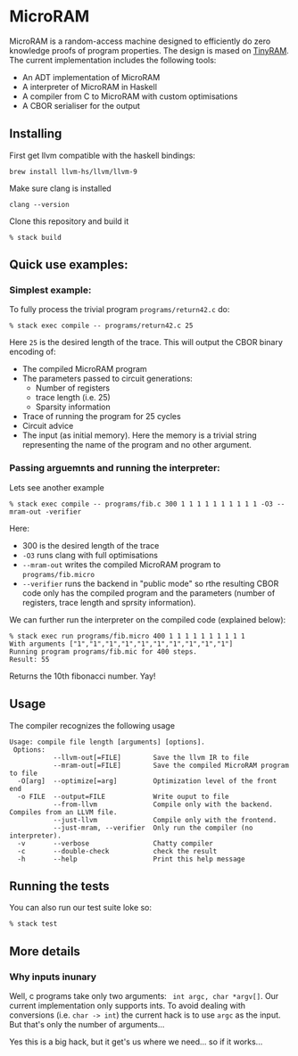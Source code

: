 
# MicroRAM
 
MicroRAM is a random-access machine designed to efficiently do zero knowledge proofs of program properties. The design is mased on [TinyRAM](https://www.scipr-lab.org/doc/TinyRAM-spec-0.991.pdf). The current implementation includes the following tools:
 
 * An ADT implementation of MicroRAM 
 * A interpreter of MicroRAM in Haskell 
 * A compiler from C to MicroRAM with custom optimisations
 * A CBOR serialiser for the output

## Installing

First get llvm compatible with the haskell bindings:

```
brew install llvm-hs/llvm/llvm-9
```

Make sure clang is installed

```
clang --version
```

Clone this repository and build it

```
% stack build
```


## Quick use examples:

### Simplest example:

To fully process the trivial program `programs/return42.c` do:

```
% stack exec compile -- programs/return42.c 25
```

Here `25` is the desired length of the trace. This will output the CBOR binary encoding of:

* The compiled MicroRAM program  
* The parameters passed to circuit generations:
  * Number of registers
  * trace length (i.e. 25)
  * Sparsity information
* Trace of running the program for 25 cycles
* Circuit advice
* The input (as initial memory). Here the memory is a trivial string representing the name of the program and no other argument.


### Passing arguemnts and running the interpreter:

Lets see another example

```
% stack exec compile -- programs/fib.c 300 1 1 1 1 1 1 1 1 1 1 -O3 --mram-out -verifier
```
Here:
* 300 is the desired length of the trace
* `-O3` runs clang with full optimisations
* `--mram-out` writes the compiled MicroRAM program to `programs/fib.micro`
* `--verifier` runs the backend in "public mode" so rthe resulting CBOR code only has the compiled program and the parameters (number of registers, trace length and sprsity information).

We can further run the interpreter on the compiled code (explained below): 

```
% stack exec run programs/fib.micro 400 1 1 1 1 1 1 1 1 1 1
With arguments ["1","1","1","1","1","1","1","1","1","1"]
Running program programs/fib.mic for 400 steps.
Result: 55
```

Returns the 10th fibonacci number. Yay!

## Usage

The compiler recognizes the following usage

```
Usage: compile file length [arguments] [options]. 
 Options: 
           --llvm-out[=FILE]        Save the llvm IR to file
           --mram-out[=FILE]        Save the compiled MicroRAM program to file
  -O[arg]  --optimize[=arg]         Optimization level of the front end
  -o FILE  --output=FILE            Write ouput to file
           --from-llvm              Compile only with the backend. Compiles from an LLVM file.
           --just-llvm              Compile only with the frontend. 
           --just-mram, --verifier  Only run the compiler (no interpreter). 
  -v       --verbose                Chatty compiler
  -c       --double-check           check the result
  -h       --help                   Print this help message
```

## Running the tests

You can also run our test suite loke so:

```
% stack test
```

## More details

### Why inputs inunary

Well, c programs take only two arguments: ` int argc, char *argv[]`. Our current implementation only supports ints. To avoid dealing with conversions (i.e. `char -> int`) the current hack is to use `argc` as the input. But that's only the number of arguments...

Yes this is a big hack, but it get's us where we need... so if it works...